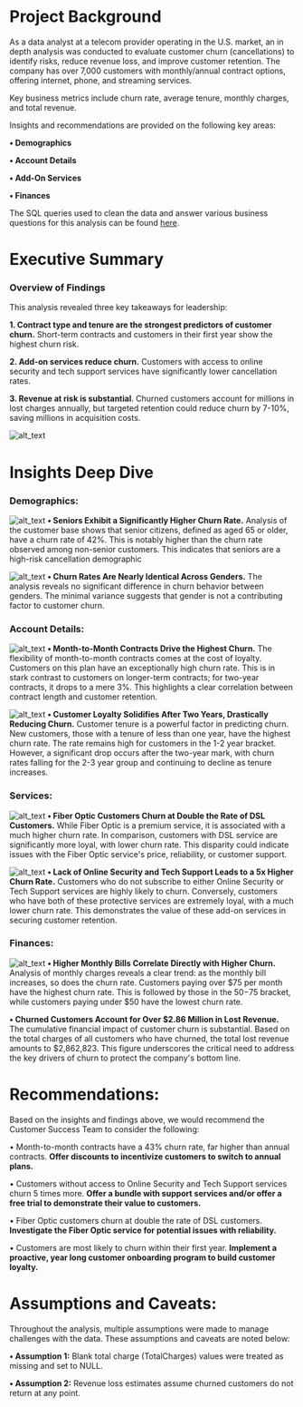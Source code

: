 # Project Background
As a data analyst at a telecom provider operating in the U.S. market, an in depth analysis was conducted to evaluate customer churn (cancellations) to identify risks, reduce revenue loss, and improve customer retention. The company has over 7,000 customers with monthly/annual contract options, offering internet, phone, and streaming services. 

Key business metrics include churn rate, average tenure, monthly charges, and total revenue.

Insights and recommendations are provided on the following key areas:

**• Demographics**

**• Account Details** 

**• Add-On Services**

**• Finances**

The SQL queries used to clean the data and answer various business questions for this analysis can be found [here](https://github.com/jackieclayton1/customer-churn-analysis/blob/main/churn_queries.sql).

# Executive Summary
### Overview of Findings

This analysis revealed three key takeaways for leadership:

**1. Contract type and tenure are the strongest predictors of customer churn.** Short-term contracts and customers in their first year show the highest churn risk.

**2. Add-on services reduce churn.** Customers with access to online security and tech support services have significantly lower cancellation rates.

**3. Revenue at risk is substantial**. Churned customers account for millions in lost charges annually, but targeted retention could reduce churn by 7-10%, saving millions in acquisition costs.

![alt_text](images/Screenshot%202025-10-29%20224703.png)

# Insights Deep Dive
### Demographics:
![alt_text](images/Screenshot%202025-10-28%20211133.png)
**• Seniors Exhibit a Significantly Higher Churn Rate.** Analysis of the customer base shows that senior citizens, defined as aged 65 or older, have a churn rate of 42%. This is notably higher than the churn rate observed among non-senior customers. This indicates that seniors are a high-risk cancellation demographic

![alt_text](images/Screenshot%202025-10-29%20221640.png)
**• Churn Rates Are Nearly Identical Across Genders.** The analysis reveals no significant difference in churn behavior between genders. The minimal variance suggests that gender is not a contributing factor to customer churn.

### Account Details:
![alt_text](images/Screenshot%202025-10-29%20213557.png)
**• Month-to-Month Contracts Drive the Highest Churn.** The flexibility of month-to-month contracts comes at the cost of loyalty. Customers on this plan have an exceptionally high churn rate. This is in stark contrast to customers on longer-term contracts; for two-year contracts, it drops to a mere 3%. This highlights a clear correlation between contract length and customer retention.

![alt_text](images/Screenshot%202025-10-29%20213532.png)
**• Customer Loyalty Solidifies After Two Years, Drastically Reducing Churn.** Customer tenure is a powerful factor in predicting churn. New customers, those with a tenure of less than one year, have the highest churn rate. The rate remains high for customers in the 1-2 year bracket. However, a significant drop occurs after the two-year mark, with churn rates falling for the 2-3 year group and continuing to decline as tenure increases.

### Services:
![alt_text](images/Screenshot%202025-10-29%20221651.png)
**• Fiber Optic Customers Churn at Double the Rate of DSL Customers.** While Fiber Optic is a premium service, it is associated with a much higher churn rate. In comparison, customers with DSL service are significantly more loyal, with lower churn rate. This disparity could indicate issues with the Fiber Optic service's price, reliability, or customer support.

![alt_text](images/Screenshot%202025-10-29%20213445.png)
**• Lack of Online Security and Tech Support Leads to a 5x Higher Churn Rate.** Customers who do not subscribe to either Online Security or Tech Support services are highly likely to churn. Conversely, customers who have both of these protective services are extremely loyal, with a much lower churn rate. This demonstrates the value of these add-on services in securing customer retention.

### Finances:
![alt_text](images/Screenshot%202025-10-29%20213618.png)
**• Higher Monthly Bills Correlate Directly with Higher Churn.** Analysis of monthly charges reveals a clear trend: as the monthly bill increases, so does the churn rate. Customers paying over $75 per month have the highest churn rate. This is followed by those in the $50-$75 bracket, while customers paying under $50 have the lowest churn rate.

**• Churned Customers Account for Over $2.86 Million in Lost Revenue.** The cumulative financial impact of customer churn is substantial. Based on the total charges of all customers who have churned, the total lost revenue amounts to $2,862,823. This figure underscores the critical need to address the key drivers of churn to protect the company's bottom line.

# Recommendations:
Based on the insights and findings above, we would recommend the Customer Success Team to consider the following:

• Month-to-month contracts have a 43% churn rate, far higher than annual contracts. **Offer discounts to incentivize customers to switch to annual plans.**

• Customers without access to Online Security and Tech Support services churn 5 times more. **Offer a bundle with support services and/or offer a free trial to demonstrate their value to customers.**

• Fiber Optic customers churn at double the rate of DSL customers. **Investigate the Fiber Optic service for potential issues with reliability.**

• Customers are most likely to churn within their first year. **Implement a proactive, year long customer onboarding program to build customer loyalty.**

# Assumptions and Caveats:
Throughout the analysis, multiple assumptions were made to manage challenges with the data. These assumptions and caveats are noted below:

**• Assumption 1:** Blank total charge (TotalCharges) values were treated as missing and set to NULL.

**• Assumption 2:** Revenue loss estimates assume churned customers do not return at any point.
